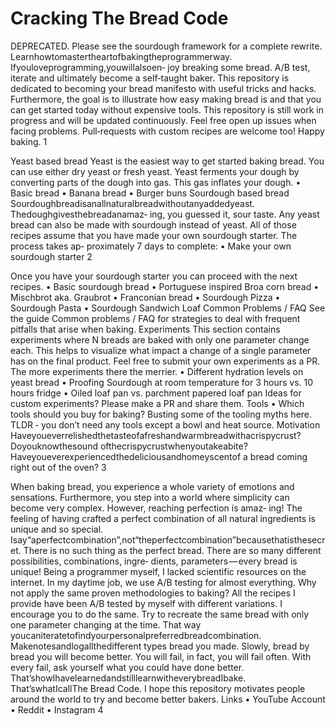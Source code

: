 # Cracking The Bread Code
DEPRECATED. Please see the sourdough framework for a complete rewrite.
Learnhowtomastertheartofbakingtheprogrammerway. Ifyouloveprogramming,youwillalsoen‑
joy breaking some bread. A/B test, iterate and ultimately become a self‑taught baker. This repository
is dedicated to becoming your bread manifesto with useful tricks and hacks. Furthermore, the goal is
to illustrate how easy making bread is and that you can get started today without expensive tools.
This repository is still work in progress and will be updated continuously. Feel free open up issues
when facing problems. Pull‑requests with custom recipes are welcome too! Happy baking.
1

Yeast based bread
Yeast is the easiest way to get started baking bread. You can use either dry yeast or fresh yeast. Yeast
ferments your dough by converting parts of the dough into gas. This gas inflates your dough.
• Basic bread
• Banana bread
• Burger buns
Sourdough based bread
Sourdoughbreadisanallnaturalbreadwithoutanyaddedyeast. Thedoughgivesthebreadanamaz‑
ing, you guessed it, sour taste. Any yeast bread can also be made with sourdough instead of yeast.
All of those recipes assume that you have made your own sourdough starter. The process takes ap‑
proximately 7 days to complete:
• Make your own sourdough starter
2

Once you have your sourdough starter you can proceed with the next recipes.
• Basic sourdough bread
• Portuguese inspired Broa corn bread
• Mischbrot aka. Graubrot
• Franconian bread
• Sourdough Pizza
• Sourdough Pasta
• Sourdough Sandwich Loaf
Common Problems / FAQ
See the guide Common problems / FAQ for strategies to deal with frequent pitfalls that arise when
baking.
Experiments
This section contains experiments where N breads are baked with only one parameter change each.
This helps to visualize what impact a change of a single parameter has on the final product. Feel free
to submit your own experiments as a PR. The more experiments there the merrier.
• Different hydration levels on yeast bread
• Proofing Sourdough at room temperature for 3 hours vs. 10 hours fridge
• Oiled loaf pan vs. parchment papered loaf pan
Ideas for custom experiments? Please make a PR and share them.
Tools
• Which tools should you buy for baking? Busting some of the tooling myths here. TLDR ‑ you
don’t need any tools except a bowl and heat source.
Motivation
Haveyoueverrelishedthetasteofafreshandwarmbreadwithacrispycrust? Doyouknowthesound
ofthecrispycrustwhenyoutakeabite? Haveyoueverexperiencedthedeliciousandhomeyscentof
a bread coming right out of the oven?
3

When baking bread, you experience a whole variety of emotions and sensations. Furthermore, you
step into a world where simplicity can become very complex. However, reaching perfection is amaz‑
ing! The feeling of having crafted a perfect combination of all natural ingredients is unique and so
special. Isay“aperfectcombination”,not“theperfectcombination”becausethatisthesecret. There
is no such thing as the perfect bread. There are so many different possibilities, combinations, ingre‑
dients, parameters — every bread is unique!
Being a programmer myself, I lacked scientific resources on the internet. In my daytime job, we use
A/B testing for almost everything. Why not apply the same proven methodologies to baking?
All the recipes I provide have been A/B tested by myself with different variations. I encourage you to
do the same. Try to recreate the same bread with only one parameter changing at the time. That way
youcaniteratetofindyourpersonalpreferredbreadcombination. Makenotesandlogallthedifferent
types bread you made. Slowly, bread by bread you will become better.
You will fail, in fact, you will fail often. With every fail, ask yourself what you could have done better.
That’showIhavelearnedandstilllearnwitheverybreadIbake. That’swhatIcallThe Bread Code.
I hope this repository motivates people around the world to try and become better bakers.
Links
• YouTube Account
• Reddit
• Instagram
4
